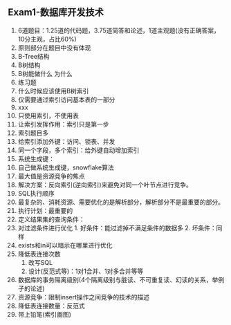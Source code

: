 Exam1-数据库开发技术
---
1. 6道题目：1.25道的代码题，3.75道简答和论述，1道主观题(没有正确答案，10分主观，占比60%)
2. 原则部分在题目中没有体现
3. B-Tree结构
  1. B树结构
  2. B树能做什么 为什么
  3. 练习题
4. 什么时候应该使用B树索引
  1. 仅需要通过索引访问基本表的一部分
  2. xxx
5. 只使用索引，不使用表
6. 让索引发挥作用：索引只是第一步
7. 索引题目多
8. 给索引添加外键：访问、锁表、并发
9. 同一个字段，多个索引：给外键自动增加索引
10. 系统生成键：
  1. 自己做系统生成键，snowflake算法
  2. 最大值是资源竞争的焦点
  3. 解决方案：反向索引(逆向索引)来避免对同一个叶节点进行竞争。
11. SQL执行顺序
  1. 最复杂的、消耗资源、需要优化的是解析部分，解析部分不是最重要的部分。
  2. 执行计划：最重要的
12. 定义结果集的查询条件：
  1. 对过滤条件进行优化
    1. 好条件：能过滤掉不满足条件的数据多
    2. 坏条件：同样
  2. exists和in可以暗示在哪里进行优化
  3. 降低表连接次数
     1. 改写SQL
     2. 设计(反范式等)：1对1合并、1对多合并等等
13. 数据库的事务隔离级别(4个隔离级别与脏读、不可重复读、幻读的关系，举例子的论述)
14. 资源竞争：限制insert操作之间竞争的技术的描述
15. 降低表连接数量：反范式
16. 带上铅笔(索引画图)